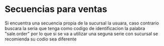
# Secuencias para ventas
Si encuentra una secuencia propia de la sucursal la usuara, caso contrario buscara la seria que tenga como codigo de identificacion la palabra "sale.order" por lo que si se va a utilizar una seguna serie con sucursal se recomienda su codio sea diferente